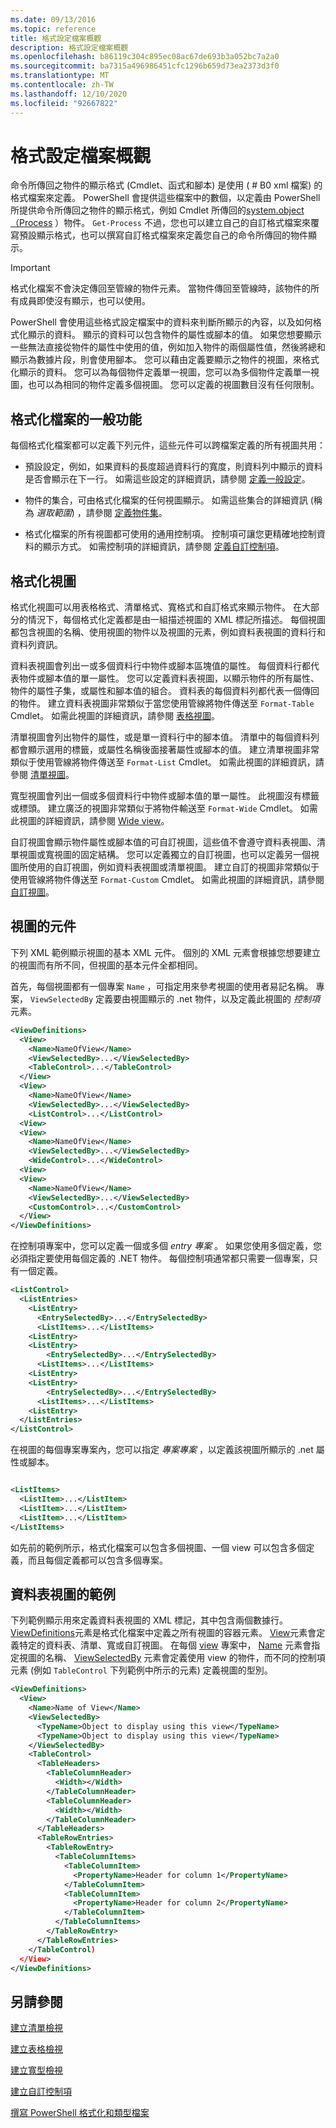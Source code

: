 ```yaml
---
ms.date: 09/13/2016
ms.topic: reference
title: 格式設定檔案概觀
description: 格式設定檔案概觀
ms.openlocfilehash: b86119c304c895ec08ac67de693b3a052bc7a2a0
ms.sourcegitcommit: ba7315a496986451cfc1296b659d73ea2373d3f0
ms.translationtype: MT
ms.contentlocale: zh-TW
ms.lasthandoff: 12/10/2020
ms.locfileid: "92667822"
---
```

# <a name="formatting-file-overview"></a>格式設定檔案概觀

命令所傳回之物件的顯示格式 (Cmdlet、函式和腳本) 是使用 ( # B0 xml 檔案) 的格式檔案來定義。 PowerShell 會提供這些檔案中的數個，以定義由 PowerShell 所提供命令所傳回之物件的顯示格式，例如 Cmdlet 所傳回的[system.object （Process](/dotnet/api/System.Diagnostics.Process) ）物件。 `Get-Process` 不過，您也可以建立自己的自訂格式檔案來覆寫預設顯示格式，也可以撰寫自訂格式檔案來定義您自己的命令所傳回的物件顯示。

> [!IMPORTANT]
> 格式化檔案不會決定傳回至管線的物件元素。 當物件傳回至管線時，該物件的所有成員即使沒有顯示，也可以使用。

PowerShell 會使用這些格式設定檔案中的資料來判斷所顯示的內容，以及如何格式化顯示的資料。 顯示的資料可以包含物件的屬性或腳本的值。 如果您想要顯示一些無法直接從物件的屬性中使用的值，例如加入物件的兩個屬性值，然後將總和顯示為數據片段，則會使用腳本。 您可以藉由定義要顯示之物件的視圖，來格式化顯示的資料。 您可以為每個物件定義單一視圖，您可以為多個物件定義單一視圖，也可以為相同的物件定義多個視圖。 您可以定義的視圖數目沒有任何限制。

## <a name="common-features-of-formatting-files"></a>格式化檔案的一般功能

每個格式化檔案都可以定義下列元件，這些元件可以跨檔案定義的所有視圖共用：

- 預設設定，例如，如果資料的長度超過資料行的寬度，則資料列中顯示的資料是否會顯示在下一行。 如需這些設定的詳細資訊，請參閱 [定義一般設定](./defining-common-configuration-features.md)。

- 物件的集合，可由格式化檔案的任何視圖顯示。 如需這些集合的詳細資訊 (稱為 *選取範圍*) ，請參閱 [定義物件集](./defining-selection-sets.md)。

- 格式化檔案的所有視圖都可使用的通用控制項。 控制項可讓您更精確地控制資料的顯示方式。 如需控制項的詳細資訊，請參閱 [定義自訂控制項](./creating-custom-controls.md)。

## <a name="formatting-views"></a>格式化視圖

格式化視圖可以用表格格式、清單格式、寬格式和自訂格式來顯示物件。 在大部分的情況下，每個格式化定義都是由一組描述視圖的 XML 標記所描述。 每個視圖都包含視圖的名稱、使用視圖的物件以及視圖的元素，例如資料表視圖的資料行和資料列資訊。

資料表視圖會列出一或多個資料行中物件或腳本區塊值的屬性。 每個資料行都代表物件或腳本值的單一屬性。 您可以定義資料表視圖，以顯示物件的所有屬性、物件的屬性子集，或屬性和腳本值的組合。 資料表的每個資料列都代表一個傳回的物件。 建立資料表視圖非常類似于當您使用管線將物件傳送至 `Format-Table` Cmdlet。 如需此視圖的詳細資訊，請參閱 [表格視圖](./creating-a-table-view.md)。

清單視圖會列出物件的屬性，或是單一資料行中的腳本值。 清單中的每個資料列都會顯示選用的標籤，或屬性名稱後面接著屬性或腳本的值。 建立清單視圖非常類似于使用管線將物件傳送至 `Format-List` Cmdlet。 如需此視圖的詳細資訊，請參閱 [清單視圖](./creating-a-list-view.md)。

寬型視圖會列出一個或多個資料行中物件或腳本值的單一屬性。 此視圖沒有標籤或標頭。 建立廣泛的視圖非常類似于將物件輸送至 `Format-Wide` Cmdlet。 如需此視圖的詳細資訊，請參閱 [Wide view](./creating-a-wide-view.md)。

自訂視圖會顯示物件屬性或腳本值的可自訂視圖，這些值不會遵守資料表視圖、清單視圖或寬視圖的固定結構。 您可以定義獨立的自訂視圖，也可以定義另一個視圖所使用的自訂視圖，例如資料表視圖或清單視圖。 建立自訂的視圖非常類似于使用管線將物件傳送至 `Format-Custom` Cmdlet。 如需此視圖的詳細資訊，請參閱 [自訂視圖](./creating-custom-controls.md)。

## <a name="components-of-a-view"></a>視圖的元件

下列 XML 範例顯示視圖的基本 XML 元件。 個別的 XML 元素會根據您想要建立的視圖而有所不同，但視圖的基本元件全都相同。

首先，每個視圖都有一個專案 `Name` ，可指定用來參考視圖的使用者易記名稱。 專案， `ViewSelectedBy` 定義要由視圖顯示的 .net 物件，以及定義此視圖的 *控制項* 元素。

```xml
<ViewDefinitions>
  <View>
    <Name>NameOfView</Name>
    <ViewSelectedBy>...</ViewSelectedBy>
    <TableControl>...</TableControl>
  </View>
  <View>
    <Name>NameOfView</Name>
    <ViewSelectedBy>...</ViewSelectedBy>
    <ListControl>...</ListControl>
  <View>
  <View>
    <Name>NameOfView</Name>
    <ViewSelectedBy>...</ViewSelectedBy>
    <WideControl>...</WideControl>
  <View>
  <View>
    <Name>NameOfView</Name>
    <ViewSelectedBy>...</ViewSelectedBy>
    <CustomControl>...</CustomControl>
  </View>
</ViewDefinitions>

```

在控制項專案中，您可以定義一個或多個 *entry 專案* 。 如果您使用多個定義，您必須指定要使用每個定義的 .NET 物件。 每個控制項通常都只需要一個專案，只有一個定義。

```xml
<ListControl>
  <ListEntries>
    <ListEntry>
      <EntrySelectedBy>...</EntrySelectedBy>
      <ListItems>...</ListItems>
    <ListEntry>
    <ListEntry>
        <EntrySelectedBy>...</EntrySelectedBy>
      <ListItems>...</ListItems>
    <ListEntry>
    <ListEntry>
        <EntrySelectedBy>...</EntrySelectedBy>
      <ListItems>...</ListItems>
    <ListEntry>
  </ListEntries>
</ListControl>

```

在視圖的每個專案專案內，您可以指定 *專案專案* ，以定義該視圖所顯示的 .net 屬性或腳本。

```xml

<ListItems>
  <ListItem>...</ListItem>
  <ListItem>...</ListItem>
  <ListItem>...</ListItem>
</ListItems>

```

如先前的範例所示，格式化檔案可以包含多個視圖、一個 view 可以包含多個定義，而且每個定義都可以包含多個專案。

## <a name="example-of-a-table-view"></a>資料表視圖的範例

下列範例顯示用來定義資料表視圖的 XML 標記，其中包含兩個數據行。 [ViewDefinitions](./viewdefinitions-element-format.md)元素是格式化檔案中定義之所有視圖的容器元素。 [View](./view-element-format.md)元素會定義特定的資料表、清單、寬或自訂視圖。 在每個 [view](./view-element-format.md) 專案中， [Name](./name-element-for-view-format.md) 元素會指定視圖的名稱、 [ViewSelectedBy](./viewselectedby-element-format.md) 元素會定義使用 view 的物件，而不同的控制項元素 (例如 `TableControl` 下列範例中所示的元素) 定義視圖的型別。

```xml
<ViewDefinitions>
  <View>
    <Name>Name of View</Name>
    <ViewSelectedBy>
      <TypeName>Object to display using this view</TypeName>
      <TypeName>Object to display using this view</TypeName>
    </ViewSelectedBy>
    <TableControl>
      <TableHeaders>
        <TableColumnHeader>
          <Width></Width>
        </TableColumnHeader>
        <TableColumnHeader>
          <Width></Width>
        </TableColumnHeader>
      </TableHeaders>
      <TableRowEntries>
        <TableRowEntry>
          <TableColumnItems>
            <TableColumnItem>
              <PropertyName>Header for column 1</PropertyName>
            </TableColumnItem>
            <TableColumnItem>
              <PropertyName>Header for column 2</PropertyName>
            </TableColumnItem>
          </TableColumnItems>
        </TableRowEntry>
      </TableRowEntries>
    </TableControl)
  </View>
</ViewDefinitions>

```

## <a name="see-also"></a>另請參閱

[建立清單檢視](./creating-a-list-view.md)

[建立表格檢視](./creating-a-table-view.md)

[建立寬型檢視](./creating-a-wide-view.md)

[建立自訂控制項](./creating-custom-controls.md)

[撰寫 PowerShell 格式化和類型檔案](./writing-a-powershell-formatting-file.md)
